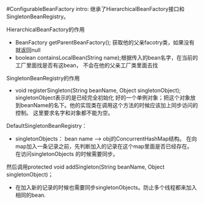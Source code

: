 #ConfigurableBeanFactory 
intro: 继承了HierarchicalBeanFactory接口和SingletonBeanRegistry。

HierarchicalBeanFactory的作用
- BeanFactory getParentBeanFactory(); 获取他的父亲facotry类，如果没有就返回null
- boolean containsLocalBean(String name);根据传入的bean名字，在当前的工厂里面找是否有这bean，
不会在他的父亲工厂类里面去找

SingletonBeanRegistry的作用
- void registerSingleton(String beanName, Object singletonObject); singletonObject表示的是已经完全初始化
好的一个单例对象；把这个对象放到beanName的名下。他的实现类在调用这个方法的时候应该加上同步访问的控制。
这里要求名字和对象都不能为空。

DefaultSingletonBeanRegistry：
- singletonObjects： bean name --> obj的ConcurrentHashMap结构。
在向map加入一条记录之前，先判断加入的记录在这个map里面是否已经存在。
在访问singletonObjects 的时候需要同步。

然后调用protected void addSingleton(String beanName, Object singletonObject)；
- 在加入新的记录的时候也需要同步singletonObjects。防止多个线程都来加入相同的bean.
